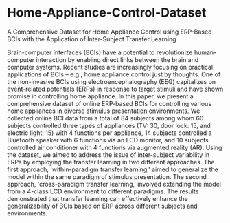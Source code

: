 # Home-Appliance-Control-Dataset
A Comprehensive Dataset for Home Appliance Control using ERP-Based BCIs with the Application of Inter-Subject Transfer Learning

Brain-computer interfaces (BCIs) have a potential to revolutionize human-computer interaction by enabling direct links between the brain and computer systems. Recent studies are increasingly focusing on practical applications of BCIs – e.g., home appliance control just by thoughts. One of the non-invasive BCIs using electroencephalography (EEG) capitalizes on event-related potentials (ERPs) in response to target stimuli and have shown promise in controlling home appliance. In this paper, we present a comprehensive dataset of online ERP-based BCIs for controlling various home appliances in diverse stimulus presentation environments. We collected online BCI data from a total of 84 subjects among whom 60 subjects controlled three types of appliances (TV: 30, door lock: 15, and electric light: 15) with 4 functions per appliance, 14 subjects controlled a Bluetooth speaker with 6 functions via an LCD monitor, and 10 subjects controlled air conditioner with 4 functions via augmented reality (AR). Using the dataset, we aimed to address the issue of inter-subject variability in ERPs by employing the transfer learning in two different approaches. The first approach, 'within-paradigm transfer learning,' aimed to generalize the model within the same paradigm of stimulus presentation. The second approach, 'cross-paradigm transfer learning,' involved extending the model from a 4-class LCD environment to different paradigms. The results demonstrated that transfer learning can effectively enhance the generalizability of BCIs based on ERP across different subjects and environments.
